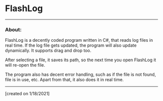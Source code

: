 # FlashLog

----------------------------------------------------------------------------------------------------------------------------------------

### About:
FlashLog is a decently coded program written in C#, that reads log files in real time. If the log file gets updated, the program will also update dynamically.
It supports drag and drop too.

After selecting a file, it saves its path, so the next time you open FlashLog it will re-open the file.

The program also has decent error handling, such as if the file is not found, file is in use, etc. Apart from that,
it also does it in real time.

----------------------------------------------------------------------------------------------------------------------------------------

[created on 1/18/2021]